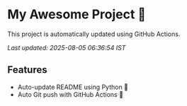 # My Awesome Project 🚀

This project is automatically updated using GitHub Actions.

_Last updated: 2025-08-05 06:36:54 IST_

## Features
- Auto-update README using Python 🐍
- Auto Git push with GitHub Actions 🤖
